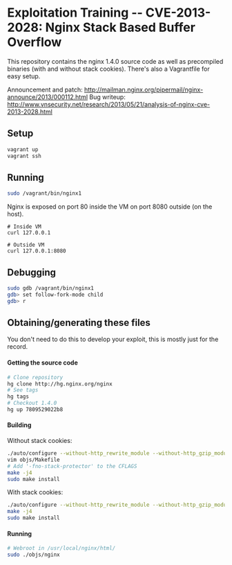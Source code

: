 # Exploitation Training -- CVE-2013-2028: Nginx Stack Based Buffer Overflow

This repository contains the nginx 1.4.0 source code as well as precompiled binaries (with and without stack cookies).
There's also a Vagrantfile for easy setup.

Announcement and patch: http://mailman.nginx.org/pipermail/nginx-announce/2013/000112.html
Bug writeup: http://www.vnsecurity.net/research/2013/05/21/analysis-of-nginx-cve-2013-2028.html

## Setup

```bash
vagrant up
vagrant ssh
```

## Running

```bash
sudo /vagrant/bin/nginx1
```

Nginx is exposed on port 80 inside the VM on port 8080 outside (on the host).

```
# Inside VM
curl 127.0.0.1

# Outside VM
curl 127.0.0.1:8080
```

## Debugging

```bash
sudo gdb /vagrant/bin/nginx1
gdb> set follow-fork-mode child
gdb> r
```

## Obtaining/generating these files

You don't need to do this to develop your exploit, this is mostly just for the record.

#### Getting the source code

```bash
# Clone repository
hg clone http://hg.nginx.org/nginx
# See tags
hg tags
# Checkout 1.4.0
hg up 7809529022b8
```

#### Building
Without stack cookies:
```bash
./auto/configure --without-http_rewrite_module --without-http_gzip_module
vim objs/Makefile
# Add '-fno-stack-protector' to the CFLAGS
make -j4
sudo make install
```

With stack cookies:
```bash
./auto/configure --without-http_rewrite_module --without-http_gzip_module
make -j4
sudo make install
```

#### Running

```bash
# Webroot in /usr/local/nginx/html/
sudo ./objs/nginx
```
